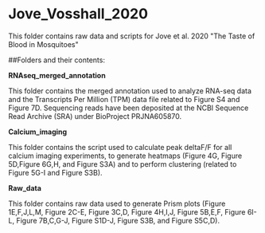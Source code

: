 # Jove_Vosshall_2020
This folder contains raw data and scripts for Jove et al. 2020 "The Taste of Blood in Mosquitoes"

##Folders and their contents:

**RNAseq_merged_annotation**

This folder contains the merged annotation used to analyze RNA-seq data and the Transcripts Per Million (TPM) data file related to Figure S4 and Figure 7D. Sequencing reads have been deposited at the NCBI Sequence Read Archive (SRA) under BioProject PRJNA605870.

**Calcium_imaging**

This folder contains the script used to calculate peak deltaF/F for all calcium imaging experiments, to generate heatmaps (Figure 4G, Figure 5D,Figure 6G,H, and Figure S3A) and to perform clustering (related to Figure 5G-I and Figure S3B). 

**Raw_data**

This folder contains raw data used to generate Prism plots (Figure 1E,F,J,L,M, Figure 2C-E, Figure 3C,D, Figure 4H,I,J, Figure 5B,E,F, Figure 6I-L, Figure 7B,C,G-J, Figure S1D-J, Figure S3B, and Figure S5C,D). 




